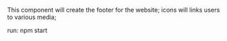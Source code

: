 This component will create the footer for the website;
icons will links users to various media;

run: npm start

